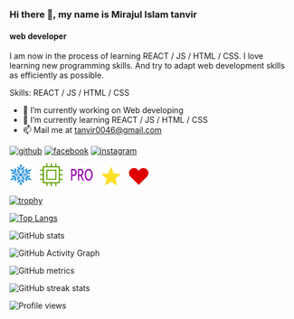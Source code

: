 ### Hi there 👋, my name is Mirajul Islam tanvir 
#### web developer 
I am now in the process of learning REACT / JS / HTML / CSS. I love learning new programming skills. And try to adapt web development skills as efficiently as possible.

Skills: REACT / JS / HTML / CSS

- 🔭 I’m currently working on Web developing  
- 🌱 I’m currently learning REACT / JS / HTML / CSS 
- 📫 Mail me at tanvir0046@gmail.com 


[<img src='https://cdn.jsdelivr.net/npm/simple-icons@3.0.1/icons/github.svg' alt='github' height='40'>](https://github.com/https://github.com/tanvir3100)  [<img src='https://cdn.jsdelivr.net/npm/simple-icons@3.0.1/icons/facebook.svg' alt='facebook' height='40'>](https://www.facebook.com/https://www.facebook.com/mirajul234/)  [<img src='https://cdn.jsdelivr.net/npm/simple-icons@3.0.1/icons/instagram.svg' alt='instagram' height='40'>](https://www.instagram.com/https://www.instagram.com/tanvirtrivan//)  

<a href='https://archiveprogram.github.com/'><img src='https://raw.githubusercontent.com/acervenky/animated-github-badges/master/assets/acbadge.gif' width='40' height='40'></a> <a href='https://docs.github.com/en/developers'><img src='https://raw.githubusercontent.com/acervenky/animated-github-badges/master/assets/devbadge.gif' width='40' height='40'></a> <a href='https://github.com/pricing'><img src='https://raw.githubusercontent.com/acervenky/animated-github-badges/master/assets/pro.gif' width='40' height='40'></a> <a href='https://stars.github.com/'><img src='https://raw.githubusercontent.com/acervenky/animated-github-badges/master/assets/starbadge.gif' width='35' height='35'></a> <a href='https://docs.github.com/en/github/supporting-the-open-source-community-with-github-sponsors'><img src='https://raw.githubusercontent.com/acervenky/animated-github-badges/master/assets/sponsorbadge.gif' width='35' height='35'></a> 

[![trophy](https://github-profile-trophy.vercel.app/?username=https://github.com/tanvir3100)](https://github.com/ryo-ma/github-profile-trophy)

[![Top Langs](https://github-readme-stats.vercel.app/api/top-langs/?username=https://github.com/tanvir3100)](https://github.com/anuraghazra/github-readme-stats)

![GitHub stats](https://github-readme-stats.vercel.app/api?username=https://github.com/tanvir3100&show_icons=true&count_private=true)  

![GitHub Activity Graph](https://activity-graph.herokuapp.com/graph?username=https://github.com/tanvir3100)  

![GitHub metrics](https://metrics.lecoq.io/https://github.com/tanvir3100)  

![GitHub streak stats](https://streak-stats.demolab.com/?user=https://github.com/tanvir3100)  

![Profile views](https://gpvc.arturio.dev/https://github.com/tanvir3100)   

